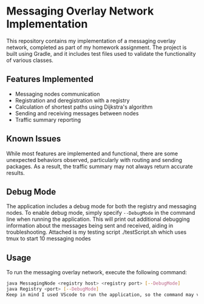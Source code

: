 # Messaging Overlay Network Implementation

This repository contains my implementation of a messaging overlay network, completed as part of my homework assignment. The project is built using Gradle, and it includes test files used to validate the functionality of various classes.

## Features Implemented
- Messaging nodes communication
- Registration and deregistration with a registry
- Calculation of shortest paths using Dijkstra's algorithm
- Sending and receiving messages between nodes
- Traffic summary reporting

## Known Issues
While most features are implemented and functional, there are some unexpected behaviors observed, particularly with routing and sending packages. As a result, the traffic summary may not always return accurate results.

## Debug Mode
The application includes a debug mode for both the registry and messaging nodes. To enable debug mode, simply specify `--DebugMode` in the command line when running the application. This will print out additional debugging information about the messages being sent and received, aiding in troubleshooting.
Attached is my testing script ./testScript.sh which uses tmux to start 10 messaging nodes
## Usage
To run the messaging overlay network, execute the following command:
```bash
java MessagingNode <registry host> <registry port> [--DebugMode]
java Registry <port> [--DebugMode]
Keep in mind I used VScode to run the application, so the command may vary depending on the IDE used.
```

